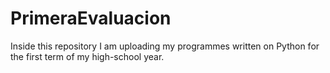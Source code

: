# PrimeraEvaluacion
Inside this repository I am uploading my programmes written on Python for the first term of my high-school year.
